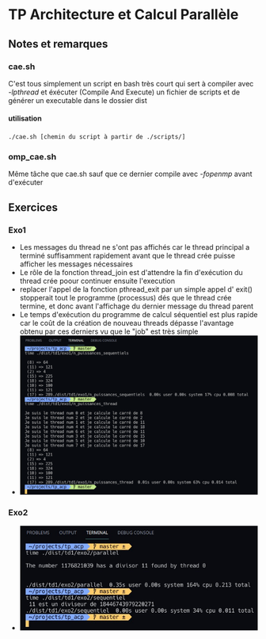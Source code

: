 # TP Architecture et Calcul Parallèle

## Notes et remarques

### cae.sh

C'est tous simplement un script en bash très court qui sert à compiler avec *-lpthread* et éxécuter (Compile And Execute) un fichier de scripts et de générer un executable dans le dossier dist
#### utilisation
`./cae.sh [chemin du script à partir de ./scripts/]`

### omp_cae.sh
Même tâche que cae.sh sauf que ce dernier compile avec *-fopenmp* avant d'exécuter

## Exercices

### Exo1

- Les messages du thread ne s'ont pas affichés car le thread principal a terminé suffisamment rapidement avant que le thread crée puisse afficher les messages nécessaires
- Le rôle de la fonction thread_join est d'attendre la fin d'exécution du thread crée poour continuer ensuite l'execution
- replacer l'appel de la fonction pthread_exit par un simple appel d' exit() stopperait tout le programme (processus) dés que le thread crée termine, et donc avant l'affichage du dernier message du thread parent
- Le temps d'exécution du programme de calcul séquentiel est plus rapide car le coût de la création de nouveau threads dépasse l'avantage obtenu par ces derniers vu que le "job" est très simple
- ![console output](scripts/td1/exo1/comp_seq_para.jpg)


### Exo2

- ![console output](scripts/td1/exo2/time_comparison.jpg)